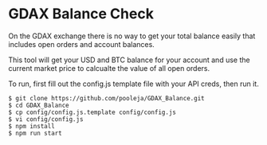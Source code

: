 # GDAX Balance Check

On the GDAX exchange there is no way to get your total balance easily that includes open orders and account balances.

This tool will get your USD and BTC balance for your account and use the current market price to calcualte the value of all open orders.

To run, first fill out the config.js template file with your API creds, then run it.

```
$ git clone https://github.com/pooleja/GDAX_Balance.git
$ cd GDAX_Balance
$ cp config/config.js.template config/config.js
$ vi config/config.js
$ npm install
$ npm run start
```